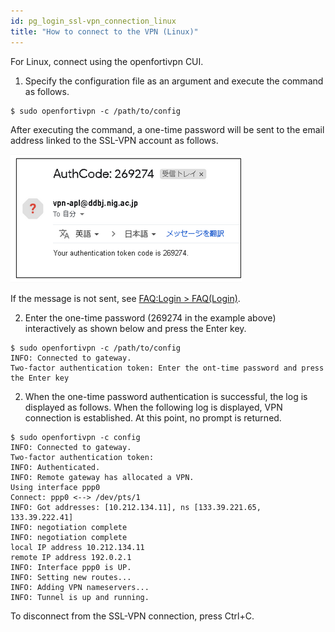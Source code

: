 ```yaml
---
id: pg_login_ssl-vpn_connection_linux
title: "How to connect to the VPN (Linux)"
---
```



For Linux, connect using the openfortivpn CUI.


1. Specify the configuration file as an argument and execute the command as follows.

```
$ sudo openfortivpn -c /path/to/config
```

After executing the command, a one-time password will be sent to the email address linked to the SSL-VPN account as follows.

![figure](VPNwin_15.png)

If the message is not sent, see [FAQ:Login > FAQ(Login)](/guides/FAQ/faq_personal_genome/faq_forticlient/faq_forticlient#no-onetime-pw-received).


2. Enter the one-time password (269274 in the example above) interactively as shown below and press the Enter key.

```
$ sudo openfortivpn -c /path/to/config
INFO: Connected to gateway.
Two-factor authentication token: Enter the ont-time password and press the Enter key
```

2. When the one-time password authentication is successful, the log is displayed as follows. When the following log is displayed, VPN connection is established. At this point, no prompt is returned. 

```
$ sudo openfortivpn -c config
INFO: Connected to gateway.
Two-factor authentication token:
INFO: Authenticated.
INFO: Remote gateway has allocated a VPN.
Using interface ppp0
Connect: ppp0 <--> /dev/pts/1
INFO: Got addresses: [10.212.134.11], ns [133.39.221.65, 133.39.222.41]
INFO: negotiation complete
INFO: negotiation complete
local IP address 10.212.134.11
remote IP address 192.0.2.1
INFO: Interface ppp0 is UP.
INFO: Setting new routes...
INFO: Adding VPN nameservers...
INFO: Tunnel is up and running.
```

To disconnect from the SSL-VPN connection, press Ctrl+C.
